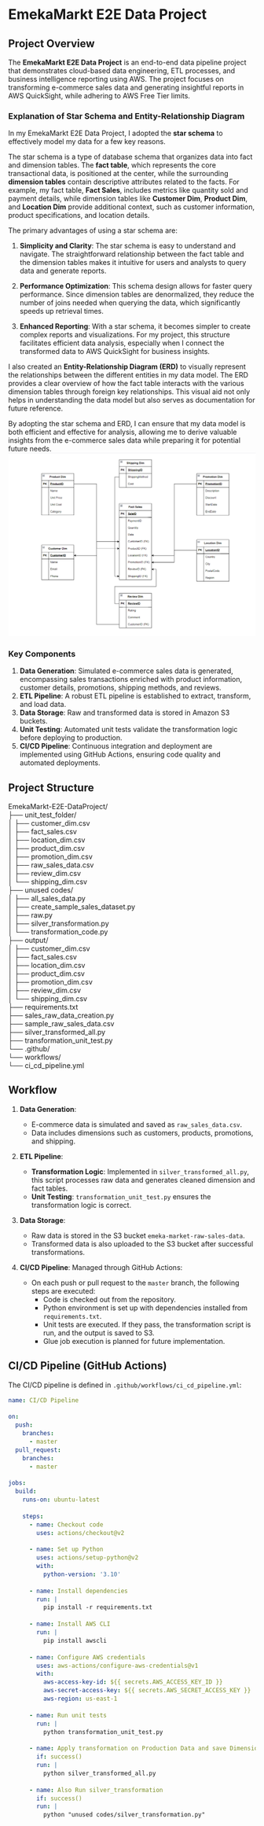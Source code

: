 # EmekaMarkt E2E Data Project

## Project Overview

The **EmekaMarkt E2E Data Project** is an end-to-end data pipeline project that demonstrates cloud-based data engineering, ETL processes, and business intelligence reporting using AWS. The project focuses on transforming e-commerce sales data and generating insightful reports in AWS QuickSight, while adhering to AWS Free Tier limits.  


  
### Explanation of Star Schema and Entity-Relationship Diagram

In my EmekaMarkt E2E Data Project, I adopted the **star schema** to effectively model my data for a few key reasons.

The star schema is a type of database schema that organizes data into fact and dimension tables. The **fact table**, which represents the core transactional data, is positioned at the center, while the surrounding **dimension tables** contain descriptive attributes related to the facts. For example, my fact table, **Fact Sales**, includes metrics like quantity sold and payment details, while dimension tables like **Customer Dim**, **Product Dim**, and **Location Dim** provide additional context, such as customer information, product specifications, and location details.

The primary advantages of using a star schema are:

1. **Simplicity and Clarity**: The star schema is easy to understand and navigate. The straightforward relationship between the fact table and the dimension tables makes it intuitive for users and analysts to query data and generate reports.

2. **Performance Optimization**: This schema design allows for faster query performance. Since dimension tables are denormalized, they reduce the number of joins needed when querying the data, which significantly speeds up retrieval times.

3. **Enhanced Reporting**: With a star schema, it becomes simpler to create complex reports and visualizations. For my project, this structure facilitates efficient data analysis, especially when I connect the transformed data to AWS QuickSight for business insights.

I also created an **Entity-Relationship Diagram (ERD)** to visually represent the relationships between the different entities in my data model. The ERD provides a clear overview of how the fact table interacts with the various dimension tables through foreign key relationships. This visual aid not only helps in understanding the data model but also serves as documentation for future reference.

By adopting the star schema and ERD, I can ensure that my data model is both efficient and effective for analysis, allowing me to derive valuable insights from the e-commerce sales data while preparing it for potential future needs.  
![ER](images/ER.png)


### Key Components

1. **Data Generation**: Simulated e-commerce sales data is generated, encompassing sales transactions enriched with product information, customer details, promotions, shipping methods, and reviews.
2. **ETL Pipeline**: A robust ETL pipeline is established to extract, transform, and load data.
3. **Data Storage**: Raw and transformed data is stored in Amazon S3 buckets.
4. **Unit Testing**: Automated unit tests validate the transformation logic before deploying to production.
5. **CI/CD Pipeline**: Continuous integration and deployment are implemented using GitHub Actions, ensuring code quality and automated deployments.

## Project Structure
EmekaMarkt-E2E-DataProject/  
├── unit_test_folder/  
│   ├── customer_dim.csv  
│   ├── fact_sales.csv  
│   ├── location_dim.csv  
│   ├── product_dim.csv  
│   ├── promotion_dim.csv  
│   ├── raw_sales_data.csv  
│   ├── review_dim.csv  
│   └── shipping_dim.csv  
├── unused codes/  
│   ├── all_sales_data.py  
│   ├── create_sample_sales_dataset.py  
│   ├── raw.py  
│   ├── silver_transformation.py  
│   └── transformation_code.py  
├── output/  
│   ├── customer_dim.csv  
│   ├── fact_sales.csv  
│   ├── location_dim.csv  
│   ├── product_dim.csv  
│   ├── promotion_dim.csv  
│   ├── review_dim.csv  
│   └── shipping_dim.csv  
├── requirements.txt  
├── sales_raw_data_creation.py  
├── sample_raw_sales_data.csv  
├── silver_transformed_all.py  
├── transformation_unit_test.py  
└── .github/  
    └── workflows/  
        └── ci_cd_pipeline.yml  


## Workflow

1. **Data Generation**: 
   - E-commerce data is simulated and saved as `raw_sales_data.csv`.
   - Data includes dimensions such as customers, products, promotions, and shipping.

2. **ETL Pipeline**:
   - **Transformation Logic**: Implemented in `silver_transformed_all.py`, this script processes raw data and generates cleaned dimension and fact tables.
   - **Unit Testing**: `transformation_unit_test.py` ensures the transformation logic is correct.

3. **Data Storage**:
   - Raw data is stored in the S3 bucket `emeka-market-raw-sales-data`.
   - Transformed data is also uploaded to the S3 bucket after successful transformations.  

4. **CI/CD Pipeline**: Managed through GitHub Actions:
   - On each push or pull request to the `master` branch, the following steps are executed:
     - Code is checked out from the repository.
     - Python environment is set up with dependencies installed from `requirements.txt`.
     - Unit tests are executed. If they pass, the transformation script is run, and the output is saved to S3.
     - Glue job execution is planned for future implementation.

## CI/CD Pipeline (GitHub Actions)

The CI/CD pipeline is defined in `.github/workflows/ci_cd_pipeline.yml`:

```yaml
name: CI/CD Pipeline

on:
  push:
    branches:
      - master
  pull_request:
    branches:
      - master

jobs:
  build:
    runs-on: ubuntu-latest

    steps:
      - name: Checkout code
        uses: actions/checkout@v2

      - name: Set up Python
        uses: actions/setup-python@v2
        with:
          python-version: '3.10'

      - name: Install dependencies
        run: |
          pip install -r requirements.txt  

      - name: Install AWS CLI
        run: |
          pip install awscli

      - name: Configure AWS credentials
        uses: aws-actions/configure-aws-credentials@v1
        with:
          aws-access-key-id: ${{ secrets.AWS_ACCESS_KEY_ID }}
          aws-secret-access-key: ${{ secrets.AWS_SECRET_ACCESS_KEY }}
          aws-region: us-east-1 

      - name: Run unit tests
        run: |
          python transformation_unit_test.py  

      - name: Apply transformation on Production Data and save Dimension and Fact Tables to S3
        if: success()  
        run: |
          python silver_transformed_all.py 

      - name: Also Run silver_transformation
        if: success()  
        run: |
          python "unused codes/silver_transformation.py"

